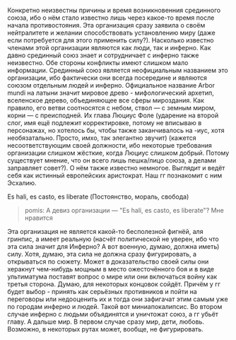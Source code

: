 Конкретно неизвестны причины и время возникновенния срединного союза, ибо о нём стало известно лишь через какое-то время после начала противостояния. Эта организация сразу заявила о своём нейтралитете и желании способствовать установлению миру (даже если потребуется для этого применить силу?). Насколько известно членами этой организации являются как люди, так и инферно. Как давно срединный союз знает и сотрудничает с инферно также неизвестно. Обе стороны конфликты имеют слишком мало информации. Срединный союз является неофициальным названием это организации, ибо фактически они всегда посередине и являются союзом отдельным людей и инферно. Официальное название Arbor mundi на латыни значит мировое древо - мифологический архетип, вселенское дерево, объединяющее все сферы мироздания. Как правило, его ветви соотносятся с небом, ствол — с земным миром, корни — с преисподней. 
Их глава Люциус Фоле (ударение на второй слог, имя ещё подлежит корректировке, потому не вписываю в персонажах, но хотелось бы, чтобы также заканчивалось на -иус, хотя необязатально. Просто, имхо, так элегантно звучит) (кажется несоответствующим своей должности, ибо некоторые требования организации слишком жёсткие, когда Люциус слишком добрый. Потому существует мнение, что он всего лишь пешка/лицо союза, а делами заправляет совет?).
О нём также известно немногое. Выглядит  и ведёт себя как истинный европейских аристократ. Наш гг познакомит с ним Эсхалию.

Es hali, es casto, es liberate (Постоянство, мораль, свобода) 
>pomis: А девиз организации — "Es hali, es casto, es liberate"? Мне нравится   

Эта организация не является какой-то бесполезной фигнёй, аля гринпис, а имеет реальную (насчёт политической не уверен, ибо что эта сила значит для Инферно? А вот военную, думаю, должна иметь) силу. Хотя, думаю, эта сила не должна сразу фигурировать, а открываться по сюжету. Может в доказательство своей силы они херакнут чем-нибудь мощным в место ожесточённого боя и в виде ультиматума поставят вопрос о мире или они включаться войну как третья сторона. Думаю, для некоторых концовок сойдёт. Причём у гг будет выбор - принять как серьёзных противников и пойти на переговоры или недооценить их и тогда они зафигачат этим самым уже по городам инферно и людей. Такой вот миниапокалипсис. Во втором случае инферно с людьми объядинятся и уничтожат союз, а гг убьёт главу. А дальше мир. В первом случае сразу мир, дети, любовь.
Возможно, в некоторых рутах может, вообще, не фигурировать.